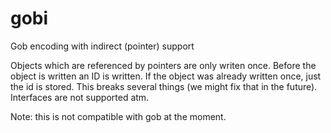 gobi
====

Gob encoding with indirect (pointer) support

Objects which are referenced by pointers are only writen once. Before the object is written an ID is written. If the object was already written once, just the id is stored. This breaks several things (we might fix that in the future). Interfaces are not supported atm.

Note: this is not compatible with gob at the moment. 
